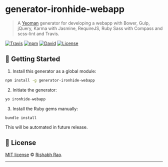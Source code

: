 # generator-ironhide-webapp

> A [Yeoman](http://yeoman.io) generator for developing a webapp with Bower, Gulp, jQuery, Karma with Jasmine, RequireJS, Ruby Sass with Compass and scss-lint and Travis.

[![Travis](https://img.shields.io/travis/rishabhsrao/generator-ironhide-webapp.svg?style=flat-square "Build status")](https://travis-ci.org/rishabhsrao/generator-ironhide-webapp)
[![npm](https://img.shields.io/npm/v/generator-ironhide-webapp.svg?style=flat-square "npm version")](https://www.npmjs.com/package/generator-ironhide-webapp)
[![David](https://img.shields.io/david/rishabhsrao/generator-ironhide-webapp.svg?style=flat-square "Dependency status (Node modules)")](https://david-dm.org/rishabhsrao/generator-ironhide-webapp)
[![License](https://img.shields.io/badge/license-MIT-blue.svg?style=flat-square "MIT license &copy; Rishabh Rao")](license.md)


## :rowboat: Getting Started

1. Install this generator as a global module:
  ```bash
  npm install -g generator-ironhide-webapp
  ```

2. Initiate the generator:
  ```bash
  yo ironhide-webapp
  ```

3. Install the Ruby gems manually:
  ```
  bundle install
  ```
  This will be automated in future release.


## :scroll: License

[MIT license](license.md) &copy; [Rishabh Rao](http://rishabhsrao.github.io).

---
